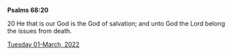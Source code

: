 **Psalms 68:20**

20 He that is our God is the God of salvation; and unto God the Lord belong the issues from death.

[Tuesday 01-March, 2022](https://t.me/s/daily_scripture)
